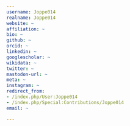 ```yaml
---
username: Joppe014
realname: Joppe014
website: ~
affiliation: ~
bio: ~
github: ~
orcid: ~
linkedin: ~
googlescholar: ~
wikidata: ~
twitter: ~
mastodon-url: ~
meta: ~
instagram: ~
redirect_from:
- /index.php/User:Joppe014
- /index.php/Special:Contributions/Joppe014
email: ~

---
```

